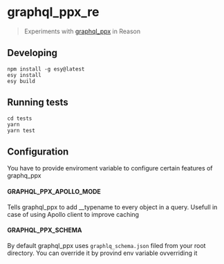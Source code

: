 # graphql_ppx_re

> Experiments with [graphql_ppx](https://github.com/mhallin/graphql_ppx) in Reason

## Developing

```
npm install -g esy@latest
esy install
esy build
```

## Running tests

```
cd tests
yarn
yarn test
```

## Configuration

You have to provide enviroment variable to configure certain features of graphq_ppx

#### GRAPHQL_PPX_APOLLO_MODE

Tells graphql_ppx to add \_\_typename to every object in a query. Usefull in case of using Apollo client to improve caching

#### GRAPHQL_PPX_SCHEMA

By default graphql_ppx uses `graphlq_schema.json` filed from your root directory. You can override it by provind env variable ovverriding it
